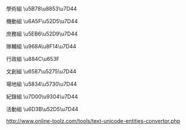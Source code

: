 學術組
\u5B78\u8853\u7D44

機動組
\u6A5F\u52D5\u7D44

庶務組
\u5EB6\u52D9\u7D44

隊輔組
\u968A\u8F14\u7D44

行政組
\u884C\u653F

文創組
\u6587\u5275\u7D44

場地組
\u5834\u5730\u7D44

紀錄組
\u7D00\u9304\u7D44

活動組
\u6D3B\u52D5\u7D44

http://www.online-toolz.com/tools/text-unicode-entities-convertor.php
